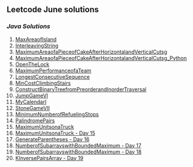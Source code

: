 ## Leetcode June solutions

### <em> Java Solutions </em>
1) [MaxAreaofIsland](/June2021/MaxAreaofIsland.java)
2) [InterleavingString](/June2021/InterleavingString.java)
3) [MaximumAreaofaPieceofCakeAfterHorizontalandVerticalCutsg](/June2021/MaximumAreaofaPieceofCakeAfterHorizontalandVerticalCuts.java)
3) [MaximumAreaofaPieceofCakeAfterHorizontalandVerticalCutsg_Python](/June2021/MaximumAreaofaPieceofCakeAfterHorizontalandVerticalCuts.py)
4) [OpenTheLock](/June2021/OpenTheLock.java)
5) [MaximumPerformanceofaTeam](/June2021/MaximumPerformanceofaTeam.java)
6) [LongestConsecutiveSequence](/June2021/LongestConsecutiveSequence.java)
7) [MinCostClimbingStairs](/June2021/MinCostClimbingStairs.java)
8) [ConstructBinaryTreefromPreorderandInorderTraversal](/June2021/ConstructBinaryTreefromPreorderandInorderTraversal.java)
9) [JumpGameVI](/June2021/JumpGameVI.java)
10) [MyCalendarI](/June2021/MyCalendarI.java)
11) [StoneGameVII](/June2021/StoneGameVII.java)
12) [MinimumNumberofRefuelingStops](/June2021/MinimumNumberofRefuelingStops.java)
13) [PalindromePairs](/June2021/PalindromePairs.java)
14) [MaximumUnitsonaTruck](/June2021/MaximumUnitsonaTruck.java)
15) [MaximumUnitsonaTruck - Day 15](/June2021/MatchSticksToSquare.java)
16) [GenerateParentheses - Day 16](/June2021/GenerateParentheses.java)
17) [NumberofSubarrayswithBoundedMaximum - Day 17](/June2021/NumberofSubarrayswithBoundedMaximum.java)
18) [NumberofSubarrayswithBoundedMaximum - Day 18](/June2021/RangeSumMutable.java)
19) [KInversePairsArray - Day 19](/June2021/KInversePairsArray.java)


